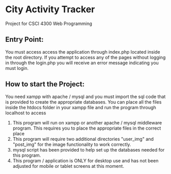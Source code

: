 # City Activity Tracker

Project for CSCI 4300 Web Programming

## Entry Point:
You must access access the application through index.php located inside the root directory. If you attempt to access any of the pages without logging in through the login.php you will receive an error message indicating you must login.

## How to start the Project:
You need xampp with apache / mysql and you must import the sql code that is provided to create the appropriate databases. You can place all the files inside the htdocs folder in your xampp file and run the program through localhost to access

1) This program will run on xampp or another apache / mysql middleware program. This requires you to place the appropriate files in the correct place
2) This program will require two additional directories "user_img" and "post_img" for the image functionality to work correctly. 
3) mysql script has been provided to help set up the databases needed for this program.
4) This program / application is ONLY for desktop use and has not been adjusted for mobile or tablet screens at this moment.
